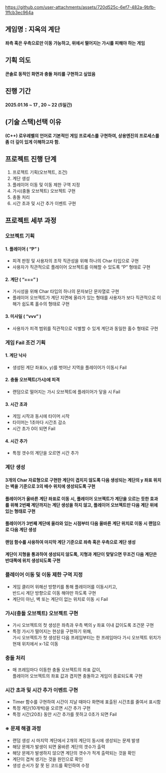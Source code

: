 https://github.com/user-attachments/assets/720d525c-6ef7-482a-9bfb-1ffcb3ec964a


## 게임명 : 지옥의 계단
#### 좌측 혹은 우측으로만 이동 가능하고, 위에서 떨어지는 가시를 피해야 하는 게임


## 기획 의도
#### 콘솔로 동적인 화면과 충돌 처리를 구현하고 싶었음


## 진행 기간
#### 2025.01.16 ~ 17 , 20 ~ 22 (5일간)


## (기술 스택)선택 이유
#### (C++) 로우레벨의 언어로 기본적인 게임 프로세스를 구현하여, 상용엔진의 프로세스를 좀 더 깊이 있게 이해하고자 함.


## 프로젝트 진행 단계
1. 프로젝트 기획(오브젝트, 조건)
2. 계단 생성
3. 플레이어 이동 및 이동 제한 구역 지정
4. 가시(충돌 오브젝트) 오브젝트 구현
5. 충돌 처리
6. 시간 초과 및 시간 추가 이벤트 구현


## 프로젝트 세부 과정
### 오브젝트 기획
#### 1. 플레이어 ( “P” )
- 피격 판정 및 사용자의 조작 직관성을 위해 하나의 Char 타입으로 구현  
- 사용자가 직관적으로 플레이어 오브젝트를 이해할 수 있도록 “P” 형태로 구현

#### 2. 계단 ( “===” )
- 가시성을 위해 Char 타입의 하나의 문자보단 문자열로 구현  
- 플레이어 오브젝트가 계단 지면에 올라가 있는 형태를 사용자가 보다 직관적으로 이해가 쉽도록 홀수의 형태로 구현

#### 3. 미사일 ( “vvv” )
- 사용자가 피격 범위를 직관적으로 식별할 수 있게 계단과 동일한 홀수 형태로 구현

### 게임 Fail 조건 기획
#### 1. 계단 낙사
- 생성된 계단 좌표(x, y)를 벗어난 지역을 플레이어가 이동시 Fail

#### 2. 충돌 오브젝트(가시)에 피격
- 랜덤으로 떨어지는 가시 오브젝트에 플레이어가 닿을 시 Fail

#### 3. 시간 초과
- 게임 시작과 동시에 타이머 시작  
- 타이머는 1초마다 시간초 감소  
- 시간 초가 0이 되면 Fail

#### 4. 시간 추가
- 특정 갯수의 계단을 오르면 시간 추가

### 계단 생성
#### 3개의 Char 자료형으로 구현한 계단이 겹치지 않도록 다음 생성되는 계단의 y 좌표 위치는 벽을 기준으로 3의 배수 위치에 생성되도록 구현
#### 플레이어가 올바른 계단 좌표로 이동 시, 플레이어 오브젝트가 계단을 오르는 듯한 효과를 위해 2번째 계단까지는 계단 생성을 하지 않고, 플레이어 오브젝트만 다음 계단 위에 있는 형태로 구현
#### 플레이어가 3번째 계단에 올라와 있는 시점부터 다음 올바른 계단 위치로 이동 시 랜덤으로 다음 계단 생성  
#### 랜덤 함수를 사용하여 마지막 계단 기준으로 좌측 혹은 우측으로 계단 생성  
#### 계단이 지형을 통과하여 생성되지 않도록, 지형과 계단이 맞닿으면 무조건 다음 계단은 반대쪽에 위치 생성되도록 구현

### 플레이어 이동 및 이동 제한 구역 지정
- 게임 클리어 위해선 방향키를 통해 플레이어를 이동시키고,  
  반드시 계단 방향으로 이동 해야만 하도록 구현
- 계단이 아닌, 벽 또는 계단이 없는 위치로 이동 시 Fail

### 가시(충돌 오브젝트) 오브젝트 구현
- 가시 오브젝트의 첫 생성은 좌측과 우측 벽의 y 좌표 이내 값이도록 조건문 구현
- 특정 가시가 떨어지는 현상을 구현하기 위해,  
  가시 오브젝트가 첫 생성된 다음 프레임부터는 한 프레임마다 가시 오브젝트 위치가  
  현재 위치에서 x-1로 이동


### 충돌 처리
- 매 프레임마다 이동한 충돌 오브젝트의 좌표 값이,  
  플레이어 오브젝트의 좌표 값과 겹치면 충돌하고 게임이 종료되도록 구현


### 시간 초과 및 시간 추가 이벤트 구현
- Timer 함수를 구현하여 시간이 지날 때마다 화면에 표출된 시간초를 줄여서 표시함  
- 특정 계단(10개씩)을 오르면 시간 추가 구현  
- 특정 시간(20초) 동안 시간 추가를 못하고 0초가 되면 Fail


### ※ 문제 해결 과정
- 랜덤 생성 시 마지막 계단에서 2개의 계단이 동시에 생성되는 문제 발생  
- 해당 문제가 발생이 되면 올바른 계단의 갯수가 출력  
- 해당 문제가 발생하지 않으면 계단의 갯수가 적게 출력되는 것을 확인  
- 계단이 겹쳐 생기는 것을 원인으로 확인  
- 생성 순서가 잘 못 된 코드를 확인하여 수정
